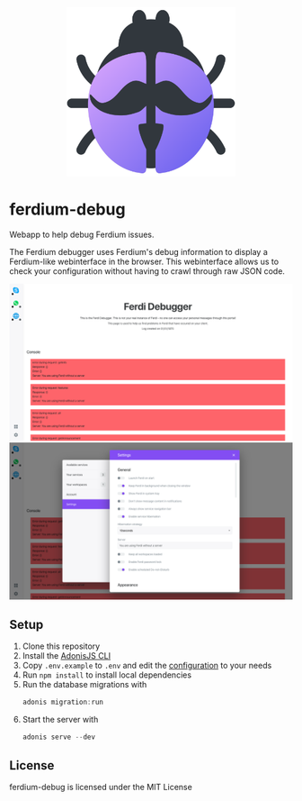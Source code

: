 <p align="center">
    <img src="./logo.svg" alt="" width="300"/>  
</p>

# ferdium-debug
Webapp to help debug Ferdium issues.

The Ferdium debugger uses Ferdium's debug information to display a Ferdium-like webinterface in the browser. This webinterface allows us to check your configuration without having to crawl through raw JSON code.

<img alt="Ferdium homescreen" src="./screenshots/0.png">
<img alt="Ferdium settings" src="./screenshots/1.png">

## Setup
1. Clone this repository
2. Install the [AdonisJS CLI](https://adonisjs.com/)
3. Copy `.env.example` to `.env` and edit the [configuration](#configuration) to your needs
4. Run `npm install` to install local dependencies
5. Run the database migrations with
    ```js
    adonis migration:run
    ```
6. Start the server with
    ```js
    adonis serve --dev
    ```

## License
ferdium-debug is licensed under the MIT License
